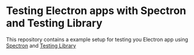 # Testing Electron apps with Spectron and Testing Library

This repository contains a example setup for testing you Electron app using [Spectron](https://www.electronjs.org/spectron) and [Testing Library](https://testing-library.com/)